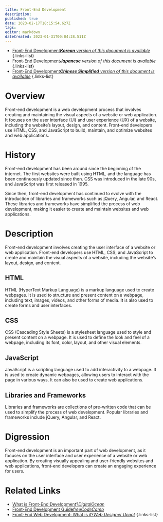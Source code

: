 ```yaml
---
title: Front-End Development
description: 
published: true
date: 2023-02-17T18:15:54.627Z
tags: 
editor: markdown
dateCreated: 2023-01-31T00:04:28.511Z
---
```


- [Front-End Development***Korean** version of this document is available*](/ko/Knowledge-base/Dictionary/front-end-development)
{.links-list}
- [Front-End Development***Japanese** version of this document is available*](/ja/Knowledge-base/Dictionary/front-end-development)
{.links-list}
- [Front-End Development***Chinese Simplified** version of this document is available*](/zh/Knowledge-base/Dictionary/front-end-development)
{.links-list}


# Overview 
Front-end development is a web development process that involves creating and maintaining the visual aspects of a website or web application. It focuses on the user interface (UI) and user experience (UX) of a website, including the website’s layout, design, and content. Front-end developers use HTML, CSS, and JavaScript to build, maintain, and optimize websites and web applications.

# History 
Front-end development has been around since the beginning of the internet. The first websites were built using HTML, and the language has been continuously updated since then. CSS was introduced in the late 90s, and JavaScript was first released in 1995.

Since then, front-end development has continued to evolve with the introduction of libraries and frameworks such as jQuery, Angular, and React. These libraries and frameworks have simplified the process of web development, making it easier to create and maintain websites and web applications.

# Description
Front-end development involves creating the user interface of a website or web application. Front-end developers use HTML, CSS, and JavaScript to create and maintain the visual aspects of a website, including the website’s layout, design, and content.

## HTML
HTML (HyperText Markup Language) is a markup language used to create webpages. It is used to structure and present content on a webpage, including text, images, videos, and other forms of media. It is also used to create forms and user interfaces.

## CSS
CSS (Cascading Style Sheets) is a stylesheet language used to style and present content on a webpage. It is used to define the look and feel of a webpage, including its font, color, layout, and other visual elements.

## JavaScript
JavaScript is a scripting language used to add interactivity to a webpage. It is used to create dynamic webpages, allowing users to interact with the page in various ways. It can also be used to create web applications.

## Libraries and Frameworks
Libraries and frameworks are collections of pre-written code that can be used to simplify the process of web development. Popular libraries and frameworks include jQuery, Angular, and React.

# Digression 
Front-end development is an important part of web development, as it focuses on the user interface and user experience of a website or web application. By creating visually appealing and user-friendly websites and web applications, front-end developers can create an engaging experience for users.

# Related Links 
- [What is Front-End Development?*DigitalOcean*](https://www.digitalocean.com/community/tutorials/what-is-front-end-development)
- [Front-End Development Guide*freeCodeCamp*](https://learn.freecodecamp.org/front-end-libraries/front-end-development-guide)
- [Front-End Web Development: What is it?*Web Designer Depot*](https://www.webdesignerdepot.com/2009/10/what-is-front-end-web-development/)
{.links-list}